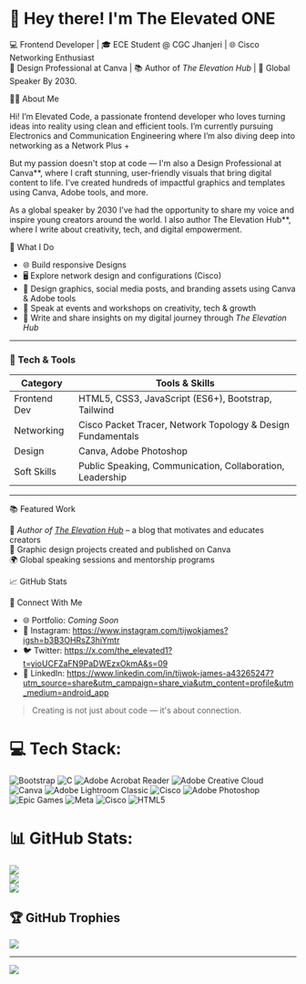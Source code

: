 # 👋 Hey there! I'm The Elevated ONE

 💻 Frontend Developer | 🎓 ECE Student @ CGC Jhanjeri | 🌐 Cisco Networking Enthusiast  
 🎨 Design Professional at Canva | 📚 Author of *The Elevation Hub* | 
🎤 Global Speaker By 2030.

👨‍💻 About Me

Hi! I’m Elevated Code, a passionate frontend developer who loves turning ideas into reality using clean and efficient tools. I’m currently pursuing Electronics and Communication Engineering where I’m also diving deep into networking as a Network Plus + 

But my passion doesn't stop at code — I'm also a Design Professional at Canva**, where I craft stunning, user-friendly visuals that bring digital content to life. I’ve created hundreds of impactful graphics and templates using Canva, Adobe tools, and more.

As a global speaker by 2030 I’ve had the opportunity to share my voice and inspire young creators around the world. I also author The Elevation Hub**, where I write about creativity, tech, and digital empowerment.


🚀 What I Do

- 🌐 Build responsive Designs
- 🖥️ Explore network design and configurations (Cisco)
- 🎨 Design graphics, social media posts, and branding assets using Canva & Adobe tools
- 📣 Speak at events and workshops on creativity, tech & growth
- 📝 Write and share insights on my digital journey through *The Elevation Hub*

---

### 🧰 Tech & Tools

| Category          | Tools & Skills                                                   |
|------------------|------------------------------------------------------------------|
| Frontend Dev      | HTML5, CSS3, JavaScript (ES6+), Bootstrap, Tailwind              |
| Networking        | Cisco Packet Tracer, Network Topology & Design Fundamentals      |
| Design            | Canva, Adobe Photoshop                  |
| Soft Skills       | Public Speaking, Communication, Collaboration, Leadership        |

---
 📚 Featured Work

📘 *Author of [The Elevation Hub](#)* – a blog that motivates and educates creators  
🎨 Graphic design projects created and published on Canva  
🌍 Global speaking sessions and mentorship programs

 📈 GitHub Stats

 🔗 Connect With Me

- 🌐 Portfolio: _Coming Soon_
- 📸 Instagram: https://www.instagram.com/tijwokjames?igsh=b3B3OHRsZ3hiYmtr
- 🐦 Twitter: https://x.com/the_elevated1?t=yioUCFZaFN9PaDWEzxOkmA&s=09
- 💼 LinkedIn: https://www.linkedin.com/in/tijwok-james-a43265247?utm_source=share&utm_campaign=share_via&utm_content=profile&utm_medium=android_app

> Creating is not just about code — it's about connection.
>

# 💻 Tech Stack:
![Bootstrap](https://img.shields.io/badge/bootstrap-%238511FA.svg?style=for-the-badge&logo=bootstrap&logoColor=white) ![C](https://img.shields.io/badge/c-%2300599C.svg?style=for-the-badge&logo=c&logoColor=white) ![Adobe Acrobat Reader](https://img.shields.io/badge/Adobe%20Acrobat%20Reader-EC1C24.svg?style=for-the-badge&logo=Adobe%20Acrobat%20Reader&logoColor=white) ![Adobe Creative Cloud](https://img.shields.io/badge/Adobe%20Creative%20Cloud-DA1F26.svg?style=for-the-badge&logo=Adobe%20Creative%20Cloud&logoColor=white) ![Canva](https://img.shields.io/badge/Canva-%2300C4CC.svg?style=for-the-badge&logo=Canva&logoColor=white) ![Adobe Lightroom Classic](https://img.shields.io/badge/Adobe%20Lightroom%20Classic-31A8FF.svg?style=for-the-badge&logo=Adobe%20Lightroom%20Classic&logoColor=white) ![Cisco](https://img.shields.io/badge/cisco-%23049fd9.svg?style=for-the-badge&logo=cisco&logoColor=black) ![Adobe Photoshop](https://img.shields.io/badge/adobe%20photoshop-%2331A8FF.svg?style=for-the-badge&logo=adobe%20photoshop&logoColor=white) ![Epic Games](https://img.shields.io/badge/epicgames-%23313131.svg?style=for-the-badge&logo=epicgames&logoColor=white) ![Meta](https://img.shields.io/badge/Meta-%230467DF.svg?style=for-the-badge&logo=Meta&logoColor=white) ![Cisco](https://img.shields.io/badge/cisco-%23049fd9.svg?style=for-the-badge&logo=cisco&logoColor=black) ![HTML5](https://img.shields.io/badge/html5-%23E34F26.svg?style=for-the-badge&logo=html5&logoColor=white)
# 📊 GitHub Stats:
![](https://github-readme-stats.vercel.app/api?username=Phenomenal-Code&theme=dark&hide_border=false&include_all_commits=false&count_private=false)<br/>
![](https://nirzak-streak-stats.vercel.app/?user=Phenomenal-Code&theme=dark&hide_border=false)<br/>
![](https://github-readme-stats.vercel.app/api/top-langs/?username=Phenomenal-Code&theme=dark&hide_border=false&include_all_commits=false&count_private=false&layout=compact)

## 🏆 GitHub Trophies
![](https://github-profile-trophy.vercel.app/?username=Phenomenal-Code&theme=radical&no-frame=false&no-bg=true&margin-w=4)

---
[![](https://visitcount.itsvg.in/api?id=Phenomenal-Code&icon=0&color=0)](https://visitcount.itsvg.in)

<!-- Proudly created with GPRM ( https://gprm.itsvg.in ) -->
